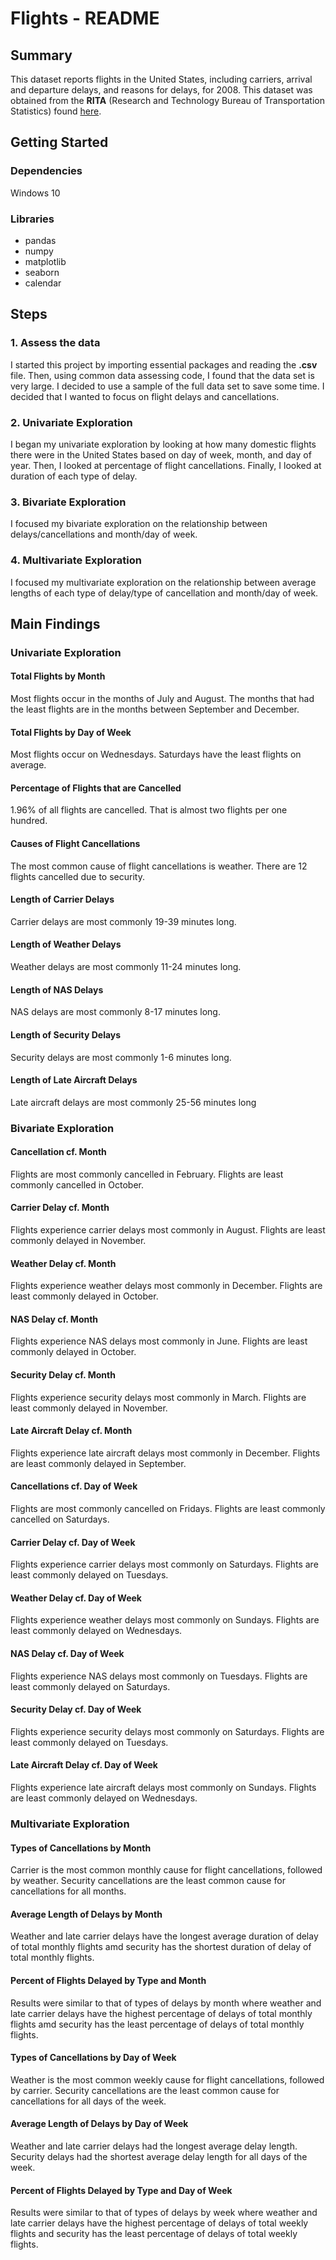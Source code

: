 
# Flights - README

## Summary
This dataset reports flights in the United States, including carriers, arrival and departure delays, and reasons for delays, for 2008. This dataset was obtained from the **RITA** (Research and Technology Bureau of Transportation Statistics) found [here](https://www.transtats.bts.gov/OT_Delay/OT_DelayCause1.asp).


## Getting Started
### Dependencies
Windows 10

### Libraries
- pandas
- numpy
- matplotlib
- seaborn
- calendar


## Steps
### 1. Assess the data
I started this project by importing essential packages and reading the **.csv** file. Then, using common data assessing code, I found that the data set is very large. I decided to use a sample of the full data set to save some time.
I decided that I wanted to focus on flight delays and cancellations.

### 2. Univariate Exploration
I began my univariate exploration by looking at how many domestic flights there were in the United States based on day of week, month, and day of year. Then, I looked at percentage of flight cancellations. Finally, I looked at duration of each type of delay.

### 3. Bivariate Exploration
I focused my bivariate exploration on the relationship between delays/cancellations and month/day of week.

### 4. Multivariate Exploration
I focused my multivariate exploration on the relationship between average lengths of each type of delay/type of cancellation and month/day of week.


## Main Findings

### Univariate Exploration
#### Total Flights by Month
Most flights occur in the months of July and August. The months that had the least flights are in the months between September and December.

#### Total Flights by Day of Week
Most flights occur on Wednesdays. Saturdays have the least flights on average.

#### Percentage of Flights that are Cancelled
1.96% of all flights are cancelled. That is almost two flights per one hundred.

#### Causes of Flight Cancellations
The most common cause of flight cancellations is weather. There are 12 flights cancelled due to security.

#### Length of Carrier Delays
Carrier delays are most commonly 19-39 minutes long.

#### Length of Weather Delays
Weather delays are most commonly 11-24 minutes long.

#### Length of NAS Delays
NAS delays are most commonly 8-17 minutes long.

#### Length of Security Delays
Security delays are most commonly 1-6 minutes long.

#### Length of Late Aircraft Delays
Late aircraft delays are most commonly 25-56 minutes long

### Bivariate Exploration
#### Cancellation cf. Month
Flights are most commonly cancelled in February. Flights are least commonly cancelled in October.

#### Carrier Delay cf. Month
Flights experience carrier delays most commonly in August. Flights are least commonly delayed in November.

#### Weather Delay cf. Month
Flights experience weather delays most commonly in December. Flights are least commonly delayed in October.

#### NAS Delay cf. Month
Flights experience NAS delays most commonly in June. Flights are least commonly delayed in October.

#### Security Delay cf. Month
Flights experience security delays most commonly in March. Flights are least commonly delayed in November.

#### Late Aircraft Delay cf. Month
Flights experience late aircraft delays most commonly in December. Flights are least commonly delayed in September.

#### Cancellations cf. Day of Week
Flights are most commonly cancelled on Fridays. Flights are least commonly cancelled on Saturdays.

#### Carrier Delay cf. Day of Week
Flights experience carrier delays most commonly on Saturdays. Flights are least commonly delayed on Tuesdays.

#### Weather Delay cf. Day of Week
Flights experience weather delays most commonly on Sundays. Flights are least commonly delayed on Wednesdays.

#### NAS Delay cf. Day of Week
Flights experience NAS delays most commonly on Tuesdays. Flights are least commonly delayed on Saturdays.

#### Security Delay cf. Day of Week
Flights experience security delays most commonly on Saturdays. Flights are least commonly delayed on Tuesdays.

#### Late Aircraft Delay cf. Day of Week
Flights experience late aircraft delays most commonly on Sundays. Flights are least commonly delayed on Wednesdays.

### Multivariate Exploration
#### Types of Cancellations by Month
Carrier is the most common monthly cause for flight cancellations, followed by weather. Security cancellations are the least common cause for cancellations for all months.

#### Average Length of Delays by Month
Weather and late carrier delays have the longest average duration of delay of total monthly flights amd security has the shortest duration of delay of total monthly flights.

#### Percent of Flights Delayed by Type and Month
Results were similar to that of types of delays by month where weather and late carrier delays have the highest percentage of delays of total monthly flights amd security has the least percentage of delays of total monthly flights.

#### Types of Cancellations by Day of Week
Weather is the most common weekly cause for flight cancellations, followed by carrier. Security cancellations are the least common cause for cancellations for all days of the week.

#### Average Length of Delays by Day of Week
Weather and late carrier delays had the longest average delay length. Security delays had the shortest average delay length for all days of the week.

#### Percent of Flights Delayed by Type and Day of Week
Results were similar to that of types of delays by week where weather and late carrier delays have the highest percentage of delays of total weekly flights and security has the least percentage of delays of total weekly flights.
